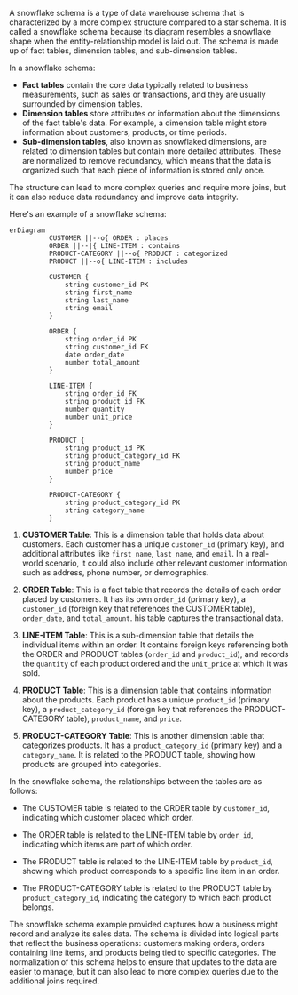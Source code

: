 A snowflake schema is a type of data warehouse schema that is characterized by a more complex structure compared to a star schema. It is called a snowflake schema because its diagram resembles a snowflake shape when the entity-relationship model is laid out. The schema is made up of fact tables, dimension tables, and sub-dimension tables.

In a snowflake schema:

- **Fact tables** contain the core data typically related to business measurements, such as sales or transactions, and they are usually surrounded by dimension tables.
- **Dimension tables** store attributes or information about the dimensions of the fact table's data. For example, a dimension table might store information about customers, products, or time periods.
- **Sub-dimension tables**, also known as snowflaked dimensions, are related to dimension tables but contain more detailed attributes. These are normalized to remove redundancy, which means that the data is organized such that each piece of information is stored only once.

The structure can lead to more complex queries and require more joins, but it can also reduce data redundancy and improve data integrity.

Here's an example of a snowflake schema:

```mermaid
erDiagram
          CUSTOMER ||--o{ ORDER : places
          ORDER ||--|{ LINE-ITEM : contains
          PRODUCT-CATEGORY ||--o{ PRODUCT : categorized
          PRODUCT ||--o{ LINE-ITEM : includes

          CUSTOMER {
              string customer_id PK
              string first_name
              string last_name
              string email
          }

          ORDER {
              string order_id PK
              string customer_id FK
              date order_date
              number total_amount
          }

          LINE-ITEM {
              string order_id FK
              string product_id FK
              number quantity
              number unit_price
          }

          PRODUCT {
              string product_id PK
              string product_category_id FK
              string product_name
              number price
          }

          PRODUCT-CATEGORY {
              string product_category_id PK
              string category_name
          }
```

1. **CUSTOMER Table**:
This is a dimension table that holds data about customers.
Each customer has a unique `customer_id` (primary key), and additional attributes like `first_name`, `last_name`, and `email`.
In a real-world scenario, it could also include other relevant customer information such as address, phone number, or demographics.


2. **ORDER Table**:
This is a fact table that records the details of each order placed by customers.
It has its own `order_id` (primary key), a `customer_id` (foreign key that references the CUSTOMER table), `order_date`, and `total_amount`. 
his table captures the transactional data.


3. **LINE-ITEM Table**:
This is a sub-dimension table that details the individual items within an order.
It contains foreign keys referencing both the ORDER and PRODUCT tables (`order_id` and `product_id`), and records the `quantity` of each product ordered and the `unit_price` at which it was sold.


4. **PRODUCT Table**:
This is a dimension table that contains information about the products. Each product has a unique `product_id` (primary key), a `product_category_id` (foreign key that references the PRODUCT-CATEGORY table), `product_name`, and `price`.


5. **PRODUCT-CATEGORY Table**:
This is another dimension table that categorizes products.
It has a `product_category_id` (primary key) and a `category_name`.
It is related to the PRODUCT table, showing how products are grouped into categories.

In the snowflake schema, the relationships between the tables are as follows:

- The CUSTOMER table is related to the ORDER table by `customer_id`, indicating which customer placed which order.


- The ORDER table is related to the LINE-ITEM table by `order_id`, indicating which items are part of which order.


- The PRODUCT table is related to the LINE-ITEM table by `product_id`, showing which product corresponds to a specific line item in an order.


- The PRODUCT-CATEGORY table is related to the PRODUCT table by `product_category_id`, indicating the category to which each product belongs.


The snowflake schema example provided captures how a business might record and analyze its sales data. The schema is divided into logical parts that reflect the business operations: customers making orders, orders containing line items, and products being tied to specific categories. The normalization of this schema helps to ensure that updates to the data are easier to manage, but it can also lead to more complex queries due to the additional joins required.

